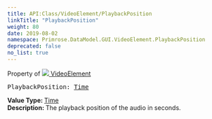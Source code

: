 ```yaml
---
title: API:Class/VideoElement/PlaybackPosition
linkTitle: "PlaybackPosition"
weight: 80
date: 2019-08-02
namespace: Primrose.DataModel.GUI.VideoElement.PlaybackPosition
deprecated: false
no_list: true
---
```

Property of <a href="/docs/api-reference/Class/VideoElement"><img src="/icons/silk/frame.png"/>&nbsp;VideoElement</a>
<pre class="method-declaration">
PlaybackPosition: <a class="type" href="/docs/api-reference/DataType/Time">Time</a></pre>
<b>Value Type: </b>
<a class="type" href="/docs/api-reference/DataType/Time">Time</a>
<br/>
<b>Description: </b>
The playback position of the audio in seconds.

